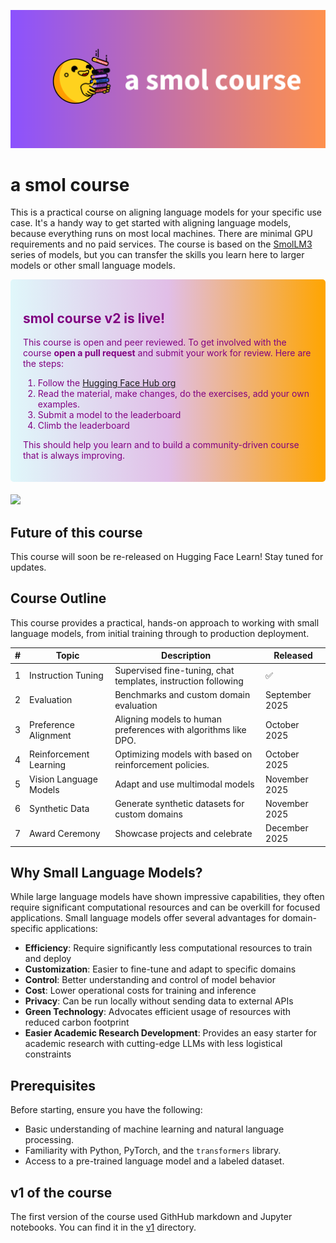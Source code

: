 ![smolcourse image](./banner.png)

# a smol course

This is a practical course on aligning language models for your specific use case. It's a handy way to get started with aligning language models, because everything runs on most local machines. There are minimal GPU requirements and no paid services. The course is based on the [SmolLM3](https://huggingface.co/blog/smollm3) series of models, but you can transfer the skills you learn here to larger models or other small language models.

<div style="background: linear-gradient(to right, #e0f7fa, #e1bee7, orange); padding: 20px; border-radius: 5px; margin-bottom: 20px; color: purple;">
    <h2>smol course v2 is live!</h2>
    <p>This course is open and peer reviewed. To get involved with the course <strong>open a pull request</strong> and submit your work for review. Here are the steps:</p>
    <ol>
        <li>Follow the <a href="https://huggingface.co/smol-course">Hugging Face Hub org</a></li>
        <li>Read the material, make changes, do the exercises, add your own examples.</li>
        <li>Submit a model to the leaderboard</li>
        <li>Climb the leaderboard</li>
    </ol>
    <p>This should help you learn and to build a community-driven course that is always improving.</p>
</div>


<a href="http://hf.co/join/discord">
<img src="https://img.shields.io/badge/Discord-7289DA?&logo=discord&logoColor=white"/>
</a>




## Future of this course

This course will soon be re-released on Hugging Face Learn! Stay tuned for updates.

## Course Outline

This course provides a practical, hands-on approach to working with small language models, from initial training through to production deployment.

| # | Topic | Description | Released |
| - | ----- | ----------- | -------- |
| 1 | Instruction Tuning | Supervised fine-tuning, chat templates, instruction following | ✅ |
| 2 | Evaluation | Benchmarks and custom domain evaluation | September 2025 |
| 3 | Preference Alignment | Aligning models to human preferences with algorithms like DPO. | October 2025 |
| 4 | Reinforcement Learning | Optimizing models with based on reinforcement policies. | October 2025 |
| 5 | Vision Language Models | Adapt and use multimodal models | November 2025 |
| 6 | Synthetic Data | Generate synthetic datasets for custom domains | November 2025 |
| 7 | Award Ceremony | Showcase projects and celebrate | December 2025 |


## Why Small Language Models?

While large language models have shown impressive capabilities, they often require significant computational resources and can be overkill for focused applications. Small language models offer several advantages for domain-specific applications:

- **Efficiency**: Require significantly less computational resources to train and deploy
- **Customization**: Easier to fine-tune and adapt to specific domains
- **Control**: Better understanding and control of model behavior
- **Cost**: Lower operational costs for training and inference
- **Privacy**: Can be run locally without sending data to external APIs
- **Green Technology**: Advocates efficient usage of resources with reduced carbon footprint
- **Easier Academic Research Development**: Provides an easy starter for academic research with cutting-edge LLMs with less logistical constraints

## Prerequisites

Before starting, ensure you have the following:
- Basic understanding of machine learning and natural language processing.
- Familiarity with Python, PyTorch, and the `transformers` library.
- Access to a pre-trained language model and a labeled dataset.

## v1 of the course

The first version of the course used GithHub markdown and Jupyter notebooks. You can find it in the [v1](./v1) directory.

